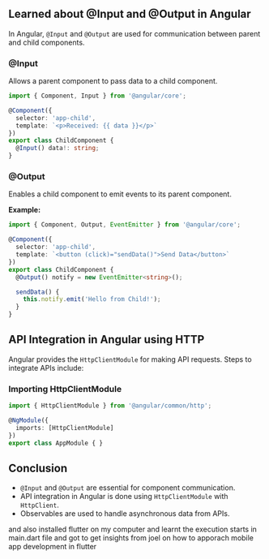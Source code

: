 ## Learned about @Input and @Output in Angular

In Angular, `@Input` and `@Output` are used for communication between parent and child components.

### @Input
Allows a parent component to pass data to a child component.

```typescript
import { Component, Input } from '@angular/core';

@Component({
  selector: 'app-child',
  template: `<p>Received: {{ data }}</p>`
})
export class ChildComponent {
  @Input() data!: string;
}
```

### @Output
Enables a child component to emit events to its parent component.

**Example:**

```typescript
import { Component, Output, EventEmitter } from '@angular/core';

@Component({
  selector: 'app-child',
  template: `<button (click)="sendData()">Send Data</button>`
})
export class ChildComponent {
  @Output() notify = new EventEmitter<string>();

  sendData() {
    this.notify.emit('Hello from Child!');
  }
}
```

## API Integration in Angular using HTTP

Angular provides the `HttpClientModule` for making API requests. Steps to integrate APIs include:

### Importing HttpClientModule

```typescript
import { HttpClientModule } from '@angular/common/http';

@NgModule({
  imports: [HttpClientModule]
})
export class AppModule { }
```

## Conclusion
- `@Input` and `@Output` are essential for component communication.
- API integration in Angular is done using `HttpClientModule` with `HttpClient`.
- Observables are used to handle asynchronous data from APIs.

and also installed flutter on my computer and learnt the  execution starts in main.dart file and got to get insights from joel on how to apporach mobile app development in flutter

